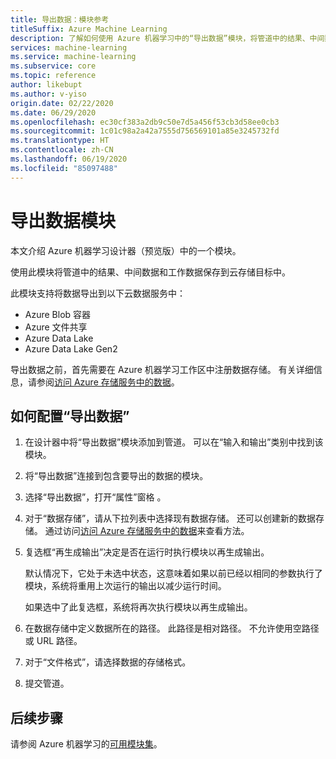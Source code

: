 ```yaml
---
title: 导出数据：模块参考
titleSuffix: Azure Machine Learning
description: 了解如何使用 Azure 机器学习中的“导出数据”模块，将管道中的结果、中间数据和工作数据保存到 Azure 机器学习之外的云存储目标中。
services: machine-learning
ms.service: machine-learning
ms.subservice: core
ms.topic: reference
author: likebupt
ms.author: v-yiso
origin.date: 02/22/2020
ms.date: 06/29/2020
ms.openlocfilehash: ec30cf383a2db9c50e7d5a456f53cb3d58ee0cb3
ms.sourcegitcommit: 1c01c98a2a42a7555d756569101a85e3245732fd
ms.translationtype: HT
ms.contentlocale: zh-CN
ms.lasthandoff: 06/19/2020
ms.locfileid: "85097488"
---
```

# <a name="export-data-module"></a>导出数据模块

本文介绍 Azure 机器学习设计器（预览版）中的一个模块。

使用此模块将管道中的结果、中间数据和工作数据保存到云存储目标中。 

此模块支持将数据导出到以下云数据服务中：

- Azure Blob 容器
- Azure 文件共享
- Azure Data Lake
- Azure Data Lake Gen2

导出数据之前，首先需要在 Azure 机器学习工作区中注册数据存储。 有关详细信息，请参阅[访问 Azure 存储服务中的数据](../how-to-access-data.md)。

## <a name="how-to-configure-export-data"></a>如何配置“导出数据”

1. 在设计器中将“导出数据”模块添加到管道。 可以在“输入和输出”类别中找到该模块。

1. 将“导出数据”连接到包含要导出的数据的模块。

1. 选择“导出数据”，打开“属性”窗格 。

1. 对于“数据存储”，请从下拉列表中选择现有数据存储。 还可以创建新的数据存储。 通过访问[访问 Azure 存储服务中的数据](../how-to-access-data.md)来查看方法。

1. 复选框“再生成输出”决定是否在运行时执行模块以再生成输出。 

    默认情况下，它处于未选中状态，这意味着如果以前已经以相同的参数执行了模块，系统将重用上次运行的输出以减少运行时间。 

    如果选中了此复选框，系统将再次执行模块以再生成输出。

1. 在数据存储中定义数据所在的路径。 此路径是相对路径。 不允许使用空路径或 URL 路径。

1. 对于“文件格式”，请选择数据的存储格式。
 
1. 提交管道。

## <a name="next-steps"></a>后续步骤

请参阅 Azure 机器学习的[可用模块集](module-reference.md)。 